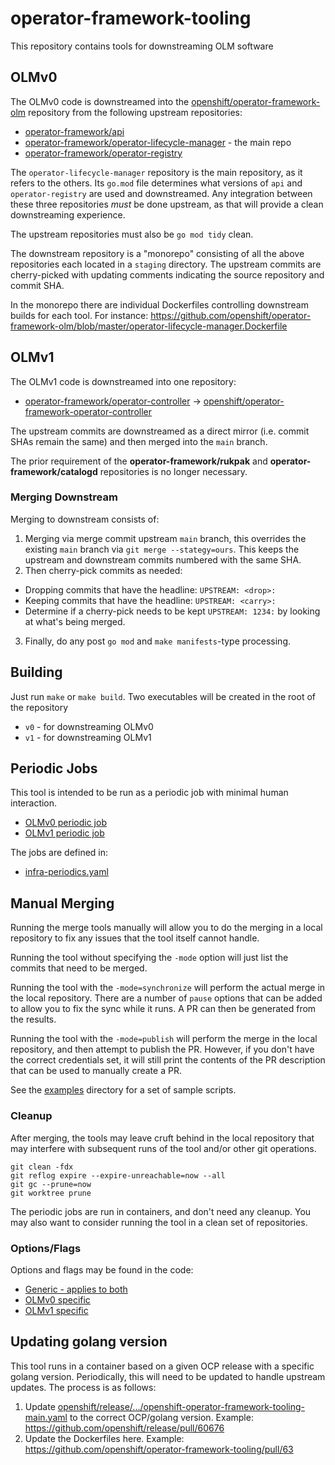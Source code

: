 # operator-framework-tooling

This repository contains tools for downstreaming OLM software

## OLMv0

The OLMv0 code is downstreamed into the [openshift/operator-framework-olm](https://github.com/openshift/operator-framework-olm) repository from the following upstream repositories:

* [operator-framework/api](https://github.com/operator-framework/api)
* [operator-framework/operator-lifecycle-manager](https://github.com/operator-framework/operator-lifecycle-manager) - the main repo
* [operator-framework/operator-registry](https://github.com/operator-framework/operator-registry)

The `operator-lifecycle-manager` repository is the main repository, as it refers to the others. Its `go.mod` file determines what versions of `api` and `operator-registry` are used and downstreamed. Any integration between these three repositories _must_ be done upstream, as that will provide a clean downstreaming experience.

The upstream repositories must also be `go mod tidy` clean.

The downstream repository is a "monorepo" consisting of all the above repositories each located in a `staging` directory. The upstream commits are cherry-picked with updating comments indicating the source repository and commit SHA. 

In the monorepo there are individual Dockerfiles controlling downstream builds for each tool. For instance: https://github.com/openshift/operator-framework-olm/blob/master/operator-lifecycle-manager.Dockerfile

## OLMv1

The OLMv1 code is downstreamed into one repository:

* [operator-framework/operator-controller](https://github.com/operator-framework/operator-controller) -> [openshift/operator-framework-operator-controller](https://github.com/openshift/operator-framework-operator-controller)

The upstream commits are downstreamed as a direct mirror (i.e. commit SHAs remain the same) and then merged into the `main` branch.

The prior requirement of the **operator-framework/rukpak** and **operator-framework/catalogd** repositories is no longer necessary.

### Merging Downstream

Merging to downstream consists of:
1. Merging via merge commit upstream `main` branch, this overrides the existing `main` branch via `git merge --stategy=ours`. This keeps the upstream and downstream commits numbered with the same SHA.
2. Then cherry-pick commits as needed:
  * Dropping commits that have the headline: `UPSTREAM: <drop>:`
  * Keeping commits that have the headline: `UPSTREAM: <carry>:`
  * Determine if a cherry-pick needs to be kept `UPSTREAM: 1234:` by looking at what's being merged.
3. Finally, do any post `go mod` and `make manifests`-type processing.

## Building

Just run `make` or `make build`. Two executables will be created in the root of the repository

* `v0` - for downstreaming OLMv0
* `v1` - for downstreaming OLMv1

## Periodic Jobs

This tool is intended to be run as a periodic job with minimal human interaction.

* [OLMv0 periodic job](https://prow.ci.openshift.org/?job=periodic-auto-olm-downstreaming)
* [OLMv1 periodic job](https://prow.ci.openshift.org/?job=periodic-auto-olm-v1-downstreaming)

The jobs are defined in:

* [infra-periodics.yaml](https://github.com/openshift/release/blob/master/ci-operator/jobs/infra-periodics.yaml)

## Manual Merging

Running the merge tools manually will allow you to do the merging in a local repository to fix any issues that the tool itself cannot handle.

Running the tool without specifying the `-mode` option will just list the commits that need to be merged.

Running the tool with the `-mode=synchronize` will perform the actual merge in the local repository. There are a number of `pause` options that can be added to allow you to fix the sync while it runs. A PR can then be generated from the results.

Running the tool with the `-mode=publish` will perform the merge in the local repository, and then attempt to publish the PR. However, if you don't have the correct credentials set, it will still print the contents of the PR description that can be used to manually create a PR.

See the [examples](https://github.com/openshift/operator-framework-tooling/tree/main/examples) directory for a set of sample scripts.

### Cleanup

After merging, the tools may leave cruft behind in the local repository that may interfere with subsequent runs of the tool and/or other git operations.

```
git clean -fdx
git reflog expire --expire-unreachable=now --all
git gc --prune=now
git worktree prune
```
The periodic jobs are run in containers, and don't need any cleanup. You may also want to consider running the tool in a clean set of repositories.

### Options/Flags

Options and flags may be found in the code:

* [Generic - applies to both](https://github.com/search?q=repo%3Aopenshift%2Foperator-framework-tooling+path%3Apkg%2Fflags%2F*.go+%2Ffs%5C..%2BVar%2F&type=code)
* [OLMv0 specific](https://github.com/search?q=repo%3Aopenshift%2Foperator-framework-tooling+path%3Apkg%2Fv0%2F*.go+%2Ffs%5C..%2BVar%2F&type=code)
* [OLMv1 specific](https://github.com/search?q=repo%3Aopenshift%2Foperator-framework-tooling+path%3Apkg%2Fv1%2F*.go+%2Ffs%5C..%2BVar%2F&type=code)

## Updating golang version

This tool runs in a container based on a given OCP release with a specific golang version. Periodically, this will need to be updated to handle upstream updates. The process is as follows:

1. Update [openshift/release/.../openshift-operator-framework-tooling-main.yaml](https://github.com/openshift/release/blob/master/ci-operator/config/openshift/operator-framework-tooling/openshift-operator-framework-tooling-main.yaml) to the correct OCP/golang version. Example: https://github.com/openshift/release/pull/60676
2. Update the Dockerfiles here. Example: https://github.com/openshift/operator-framework-tooling/pull/63
